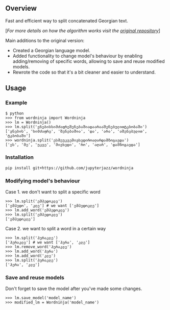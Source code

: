 ## Overview

Fast and efficient way to split concatenated Georgian text. 

[*For more details on how the algorithm works visit the [original repository](https://github.com/keredson/wordninja)*]

Main additions to the original version:
* Created a Georgian language model.
* Added functionality to change model's behaviour by enabling adding/removing of specific words, allowing to save and reuse modified models.
* Rewrote the code so that it's a bit cleaner and easier to understand. 



## Usage
### Example
```
$ python
>>> from wordninja import Wordninja
>>> lm = Wordninja()
>>> lm.split('ვნებისსიმძაფრეშენებაშიადაარააშენებულითტკბობაში')
['ვნების', 'სიმძაფრე', 'შენებაშია', 'და', 'არა', 'აშენებულით', 'ტკბობაში']
>>> wordninja.split('ესმეუკვემივხვდიროაღარდამზოგავდა')
['ეს', 'მე', 'უკვე', 'მივხვდი', 'რო', 'აღარ', 'დამზოგავდა']
```

### Installation
```
pip install git+https://github.com/jupyterjazz/wordninja
```

### Modifying model's behaviour
Case 1. we don't want to split a specific word
```
>>> lm.split('ემპედოკლე')
['ემპედო', 'კლე'] # we want ['ემპედოკლე']
>>> lm.add_word('ემპედოკლე')
>>> lm.split('ემპედოკლე')
['ემპედოკლე']
```

Case 2. we want to split a word in a certain way
```
>>> lm.split('ჰერაკლე')
['ჰერაკლე'] # we want ['ჰერა', 'კლე']
>>> lm.remove_word('ჰერაკლე')
>>> lm.add_word('ჰერა')
>>> lm.add_word('კლე')
>>> lm.split('ჰერაკლე')
['ჰერა', 'კლე']
```

### Save and reuse models
Don't forget to save the model after you've made some changes.
```
>>> lm.save_model('model_name')
>>> modified_lm = Wordninja('model_name')
```

